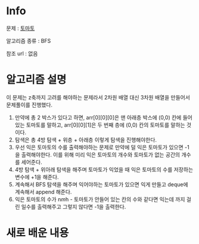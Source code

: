 # Info

문제 : [토마토](https://www.acmicpc.net/problem/7569)

알고리즘 종류 : BFS

참조 url : 없음

# 알고리즘 설명

이 문제는 z축까지 고려를 해야하는 문제라서 2차원 배열 대신 3차원 배열을 만들어서 문제풀이를 진행했다.

1. 만약에 총 2 박스가 있다고 하면, arr[0][0][0]은 맨 아래층 박스에 (0,0) 칸에 들어있는 토마토를 말하고, arr[0][0][1]은 두 번째 층에 (0,0) 칸의 토마토를 말하는 것이다.
2. 탐색은 총 4방 탐색 + 위층 + 아래층 이렇게 탐색을 진행해야한다.
3. 우선 익은 토마토의 수를 출력해야하는 문제로 만약에 덜 익은 토마토가 있으면 -1을 출력해야한다. 이를 위해 미리 익은 토마토의 개수와 토마토가 없는 공간의 개수를 세어준다.
4. 4방 탐색 + 위아래 탐색을 해주며 토마토가 익었을 때 익은 토마토의 수를 저장하는 변수에 +1을 해준다.
5. 계속해서 BFS 탐색을 해주며 익어야하는 토마토가 있으면 익게 만들고 deque에 계속해서 append 해준다.
6. 익은 토마토의 수가 n*m*h - 토마토가 안들어 있는 칸의 수와 같다면 익는데 까지 걸린 일수를 출력해주고 그렇지 않다면 -1을 출력한다. 

# 새로 배운 내용